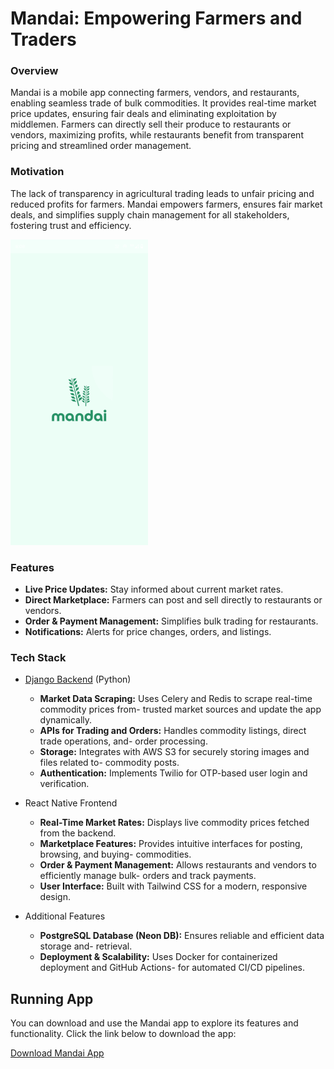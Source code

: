 ﻿# Mandai: Empowering Farmers and Traders

### Overview

Mandai is a mobile app connecting farmers, vendors, and restaurants, enabling seamless trade of bulk commodities. It provides real-time market price updates, ensuring fair deals and eliminating exploitation by middlemen. Farmers can directly sell their produce to restaurants or vendors, maximizing profits, while restaurants benefit from transparent pricing and streamlined order management.

### Motivation

The lack of transparency in agricultural trading leads to unfair pricing and reduced profits for farmers. Mandai empowers farmers, ensures fair market deals, and simplifies supply chain management for all stakeholders, fostering trust and efficiency.

![Mandai Demo](assets/demo.gif) 

### Features
   - **Live Price Updates:** Stay informed about current market rates.
   - **Direct Marketplace:** Farmers can post and sell directly to restaurants or vendors.
   - **Order & Payment Management:** Simplifies bulk trading for restaurants.
   - **Notifications:** Alerts for price changes, orders, and listings.

### Tech Stack
- [Django Backend](https://github.com/yogesh-bhandare/mandai-backend-api) (Python)

   - **Market Data Scraping:** Uses Celery and Redis to scrape real-time commodity prices from- trusted market sources and update the app dynamically.
   - **APIs for Trading and Orders:** Handles commodity listings, direct trade operations, and- order processing.
   - **Storage:** Integrates with AWS S3 for securely storing images and files related to- commodity posts.
   - **Authentication:** Implements Twilio for OTP-based user login and verification.

- React Native Frontend

   - **Real-Time Market Rates:** Displays live commodity prices fetched from the backend.
   - **Marketplace Features:** Provides intuitive interfaces for posting, browsing, and buying- commodities.
   - **Order & Payment Management:** Allows restaurants and vendors to efficiently manage bulk- orders and track payments.
   - **User Interface:** Built with Tailwind CSS for a modern, responsive design.

 - Additional Features

   - **PostgreSQL Database (Neon DB):** Ensures reliable and efficient data storage and- retrieval.
   - **Deployment & Scalability:** Uses Docker for containerized deployment and GitHub Actions- for automated CI/CD pipelines.

## Running App

You can download and use the Mandai app to explore its features and functionality. Click the link below to download the app:

[Download Mandai App](https://mandai-app.s3.us-east-1.amazonaws.com/download/Mandai.apk)
